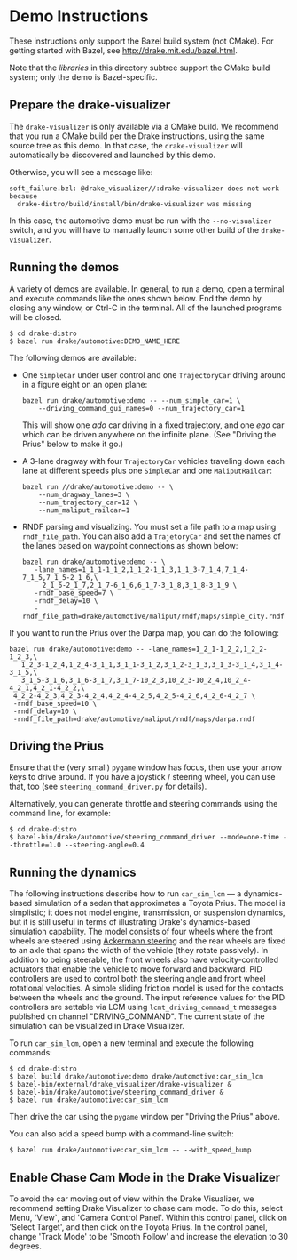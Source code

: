 Demo Instructions
=================

These instructions only support the Bazel build system (not CMake).  For
getting started with Bazel, see http://drake.mit.edu/bazel.html.

Note that the *libraries* in this directory subtree support the CMake build
system; only the demo is Bazel-specific.

Prepare the drake-visualizer
----------------------------

The ``drake-visualizer`` is only available via a CMake build.  We recommend
that you run a CMake build per the Drake instructions, using the same source
tree as this demo.  In that case, the ``drake-visualizer`` will automatically
be discovered and launched by this demo.

Otherwise, you will see a message like:

```
soft_failure.bzl: @drake_visualizer//:drake-visualizer does not work because
  drake-distro/build/install/bin/drake-visualizer was missing
```

In this case, the automotive demo must be run with the ``--no-visualizer``
switch, and you will have to manually launch some other build of the
``drake-visualizer``.

Running the demos
-----------------

A variety of demos are available.  In general, to run a demo, open a
terminal and execute commands like the ones shown below. End the demo by closing
any window, or Ctrl-C in the terminal.  All of the launched programs will be
closed.

```
$ cd drake-distro
$ bazel run drake/automotive:DEMO_NAME_HERE
```

The following demos are available:

 * One `SimpleCar` under user control and one `TrajectoryCar` driving around in
   a figure eight on an open plane:

   ```
   bazel run drake/automotive:demo -- --num_simple_car=1 \
       --driving_command_gui_names=0 --num_trajectory_car=1
   ```

   This will show one _ado_ car driving in a fixed trajectory, and one _ego_
   car which can be driven anywhere on the infinite plane.  (See "Driving
   the Prius" below to make it go.)

 * A 3-lane dragway with four `TrajectoryCar` vehicles traveling down each lane
   at different speeds plus one `SimpleCar` and one `MaliputRailcar`:

   ```
   bazel run //drake/automotive:demo -- \
       --num_dragway_lanes=3 \
       --num_trajectory_car=12 \
       --num_maliput_railcar=1
   ```
 * RNDF parsing and visualizing. You must set a file path to a map using
 `rndf_file_path`. You can also add a `TrajetoryCar` and set the names of the lanes
 based on waypoint connections as shown below:

   ```
   bazel run drake/automotive:demo -- \
      -lane_names=1_1_1-1_1_2,1_1_2-1_1_3,1_1_3-7_1_4,7_1_4-7_1_5,7_1_5-2_1_6,\
        2_1_6-2_1_7,2_1_7-6_1_6,6_1_7-3_1_8,3_1_8-3_1_9 \
      -rndf_base_speed=7 \
      -rndf_delay=10 \
      -rndf_file_path=drake/automotive/maliput/rndf/maps/simple_city.rndf
   ```

 If you want to run the Prius over the Darpa map, you can do the following:

   ```
   bazel run drake/automotive:demo -- -lane_names=1_2_1-1_2_2,1_2_2-1_2_3,\
      1_2_3-1_2_4,1_2_4-3_1_1,3_1_1-3_1_2,3_1_2-3_1_3,3_1_3-3_1_4,3_1_4-3_1_5,\
      3_1_5-3_1_6,3_1_6-3_1_7,3_1_7-10_2_3,10_2_3-10_2_4,10_2_4-4_2_1,4_2_1-4_2_2,\
    4_2_2-4_2_3,4_2_3-4_2_4,4_2_4-4_2_5,4_2_5-4_2_6,4_2_6-4_2_7 \
    -rndf_base_speed=10 \
    -rndf_delay=10 \
    -rndf_file_path=drake/automotive/maliput/rndf/maps/darpa.rndf
   ```

Driving the Prius
-----------------

Ensure that the (very small) `pygame` window has focus, then use your arrow
keys to drive around.  If you have a joystick / steering wheel, you can use
that, too (see `steering_command_driver.py` for details).

Alternatively, you can generate throttle and steering commands using the
command line, for example:

```
$ cd drake-distro
$ bazel-bin/drake/automotive/steering_command_driver --mode=one-time --throttle=1.0 --steering-angle=0.4
```

Running the dynamics
--------------------

The following instructions describe how to run `car_sim_lcm` — a
dynamics-based simulation of a sedan that approximates a Toyota Prius. The model
is simplistic; it does not model engine, transmission, or suspension
dynamics, but it is still useful in terms of illustrating Drake's dynamics-based
simulation capability. The model consists of four wheels where the front wheels
are steered using
[Ackermann steering](https://en.wikipedia.org/wiki/Ackermann_steering_geometry)
and the rear wheels are fixed to an axle that spans the width of the
vehicle (they rotate passively). In addition to being steerable, the front
wheels also have velocity-controlled actuators that enable the vehicle to move
forward and backward. PID controllers are used to control both the steering
angle and front wheel rotational velocities. A simple sliding friction model is
used for the contacts between the wheels and the ground. The input reference
values for the PID controllers are settable via LCM using
`lcmt_driving_command_t` messages published on channel "DRIVING_COMMAND". The
current state of the simulation can be visualized in Drake Visualizer.

To run `car_sim_lcm`, open a new terminal and execute the following commands:

```
$ cd drake-distro
$ bazel build drake/automotive:demo drake/automotive:car_sim_lcm
$ bazel-bin/external/drake_visualizer/drake-visualizer &
$ bazel-bin/drake/automotive/steering_command_driver &
$ bazel run drake/automotive:car_sim_lcm
```

Then drive the car using the `pygame` window per "Driving the Prius" above.

You can also add a speed bump with a command-line switch:

```
$ bazel run drake/automotive:car_sim_lcm -- --with_speed_bump
```

Enable Chase Cam Mode in the Drake Visualizer
---------------------------------------------

To avoid the car moving out of view within the Drake Visualizer, we recommend
setting Drake Visualizer to chase cam mode.  To do this, select Menu, 'View`,
and 'Camera Control Panel'. Within this control panel, click on 'Select Target',
and then click on the Toyota Prius.  In the control panel, change 'Track Mode'
to be 'Smooth Follow' and increase the elevation to 30 degrees.
